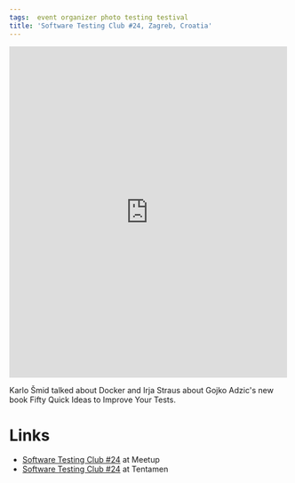 ```yaml
---
tags:  event organizer photo testing testival
title: 'Software Testing Club #24, Zagreb, Croatia'
---
```

<iframe src="https://www.facebook.com/plugins/post.php?href=https%3A%2F%2Fwww.facebook.com%2Fmedia%2Fset%2F%3Fset%3Da.10154113600162290.1073741861.735252289%26type%3D3&width=500" width="500" height="597" style="border:none;overflow:hidden" scrolling="no" frameborder="0" allowTransparency="true"></iframe>

Karlo Šmid talked about Docker and Irja Straus about Gojko Adzic's new book Fifty Quick Ideas to Improve Your Tests.

# Links

- [Software Testing Club #24](http://www.meetup.com/SoftwareTestingClub/events/229603209/) at Meetup
- [Software Testing Club #24](http://blog.tentamen.eu/zagreb-software-testing-club-24-report/) at Tentamen
